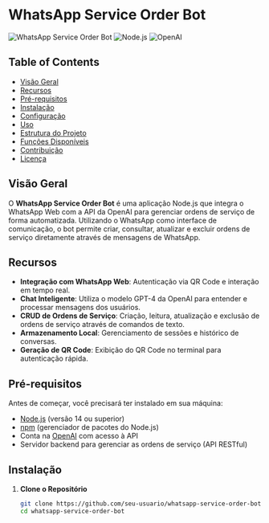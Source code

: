 # WhatsApp Service Order Bot

![WhatsApp Service Order Bot](https://img.shields.io/badge/WhatsApp-Bot-green)
![Node.js](https://img.shields.io/badge/Node.js-14.0%2B-blue)
![OpenAI](https://img.shields.io/badge/OpenAI-API-blue)

## Table of Contents

- [Visão Geral](#visão-geral)
- [Recursos](#recursos)
- [Pré-requisitos](#pré-requisitos)
- [Instalação](#instalação)
- [Configuração](#configuração)
- [Uso](#uso)
- [Estrutura do Projeto](#estrutura-do-projeto)
- [Funções Disponíveis](#funções-disponíveis)
- [Contribuição](#contribuição)
- [Licença](#licença)

## Visão Geral

O **WhatsApp Service Order Bot** é uma aplicação Node.js que integra o WhatsApp Web com a API da OpenAI para gerenciar ordens de serviço de forma automatizada. Utilizando o WhatsApp como interface de comunicação, o bot permite criar, consultar, atualizar e excluir ordens de serviço diretamente através de mensagens de WhatsApp.

## Recursos

- **Integração com WhatsApp Web**: Autenticação via QR Code e interação em tempo real.
- **Chat Inteligente**: Utiliza o modelo GPT-4 da OpenAI para entender e processar mensagens dos usuários.
- **CRUD de Ordens de Serviço**: Criação, leitura, atualização e exclusão de ordens de serviço através de comandos de texto.
- **Armazenamento Local**: Gerenciamento de sessões e histórico de conversas.
- **Geração de QR Code**: Exibição do QR Code no terminal para autenticação rápida.

## Pré-requisitos

Antes de começar, você precisará ter instalado em sua máquina:

- [Node.js](https://nodejs.org/) (versão 14 ou superior)
- [npm](https://www.npmjs.com/) (gerenciador de pacotes do Node.js)
- Conta na [OpenAI](https://openai.com/) com acesso à API
- Servidor backend para gerenciar as ordens de serviço (API RESTful)

## Instalação

1. **Clone o Repositório**

   ```bash
   git clone https://github.com/seu-usuario/whatsapp-service-order-bot.git
   cd whatsapp-service-order-bot

